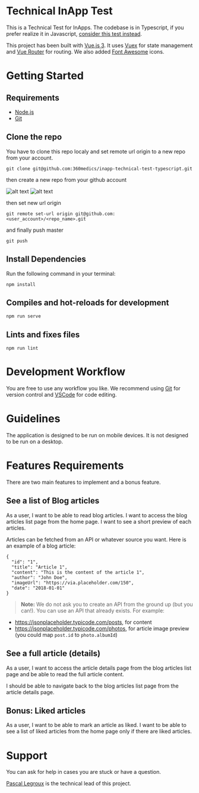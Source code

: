 # Technical InApp Test
This is a Technical Test for InApps. The codebase is in Typescript, if you prefer realize it in Javascript, [consider this test instead](https://github.com/360medics/inapp-technical-test-javascript).

This project has been built with [Vue.js 3](https://vuejs.org/). It uses [Vuex](https://vuex.vuejs.org/en/index.html) for state management and [Vue Router](https://router.vuejs.org/) for routing. We also added [Font Awesome](https://fontawesome.com/) icons.

# Getting Started
## Requirements
- [Node.js](https://nodejs.org/en/)
- [Git](https://git-scm.com/)

## Clone the repo
You have to clone this repo localy and set remote url origin to a new repo from your account. 
```
git clone git@github.com:360medics/inapp-technical-test-typescript.git
````
then create a new repo from your github account

![alt text](https://doc.360medics.com/assets/clients/charles/gh1.png)
![alt text](https://doc.360medics.com/assets/clients/charles/gh2.png)

then set new url origin
```
git remote set-url origin git@github.com:<user_account>/<repo_name>.git
```
and finally push master
```
git push
```

## Install Dependencies
Run the following command in your terminal:
```
npm install
```

## Compiles and hot-reloads for development
```
npm run serve
```

## Lints and fixes files
```
npm run lint
```

# Development Workflow
You are free to use any workflow you like. We recommend using [Git](https://git-scm.com/) for version control and [VSCode](https://code.visualstudio.com/) for code editing.

# Guidelines
The application is designed to be run on mobile devices. It is not designed to be run on a desktop.

# Features Requirements
There are two main features to implement and a bonus feature.
## See a list of Blog articles
As a user, I want to be able to read blog articles. I want to access the blog articles list page from the home page. I want to see a short preview of each articles.

Articles can be fetched from an API or whatever source you want. Here is an example of a blog article:

```
{
  "id": "1",
  "title": "Article 1",
  "content": "This is the content of the article 1",
  "author": "John Doe",
  "imageUrl": "https://via.placeholder.com/150",
  "date": "2018-01-01"
}
```
> **Note:** We do not ask you to create an API from the ground up (but you can!). You can use an API that already exists. For example:
* https://jsonplaceholder.typicode.com/posts, for content
* https://jsonplaceholder.typicode.com/photos, for article image preview (you could map `post.id` to `photo.albumId`)

## See a full article (details)
As a user, I want to access the article details page from the blog articles list page and be able to read the full article content.

I should be able to navigate back to the blog articles list page from the article details page.

## Bonus: Liked articles
As a user, I want to be able to mark an article as liked. I want to be able to see a list of liked articles from the home page only if there are liked articles.

# Support
You can ask for help in cases you are stuck or have a question.

[Pascal Legroux](mailto:pascal.legroux@360medics.com) is the technical lead of this project.
